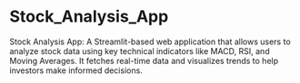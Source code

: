 # Stock_Analysis_App
Stock Analysis App: A Streamlit-based web application that allows users to analyze stock data using key technical indicators like MACD, RSI, and Moving Averages. It fetches real-time data and visualizes trends to help investors make informed decisions.
